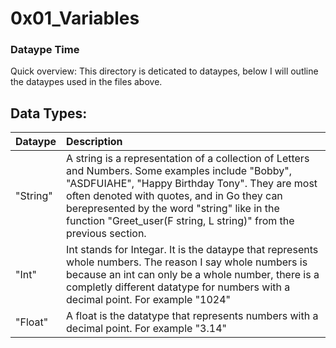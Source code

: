 # 0x01_Variables
### Dataype Time
Quick overview:
	This directory is deticated to dataypes, below I will outline the dataypes used in the files above.

## Data Types:

| Dataype | Description	|
|:--      | :---        |
| "String"| A string is a representation of a collection of Letters and Numbers. Some examples include "Bobby", "ASDFUIAHE", "Happy Birthday Tony". They are most often denoted with quotes,  and in Go they can berepresented by the word "string" like in the function "Greet_user(F string, L string)" from the previous section. |
| "Int"   | Int stands for Integar. It is the dataype that represents whole	numbers. The reason I say whole numbers is because an int can only be a whole number, there is a completly different datatype for numbers with a decimal point. For example "1024" |   
| "Float" | A float is the datatype that represents numbers with a decimal point. For example "3.14" |